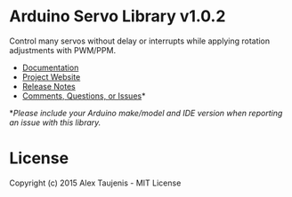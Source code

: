 # Arduino Servo Library v1.0.2
Control many servos without delay or interrupts while applying rotation adjustments with PWM/PPM.

* [Documentation](http://robotsbigdata.com/docs-arduino-servo.html)
* [Project Website](http://robotsbigdata.com)
* [Release Notes](https://github.com/alextaujenis/RBD_Servo/releases)
* [Comments, Questions, or Issues](https://github.com/alextaujenis/RBD_Servo/issues/new)*

\**Please include your Arduino make/model and IDE version when reporting an issue with this library.*

# License
Copyright (c) 2015 Alex Taujenis - MIT License
